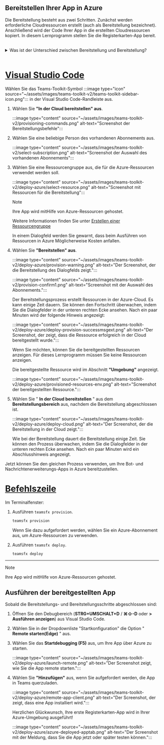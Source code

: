 ## <a name="deploy-your-app-to-azure"></a>Bereitstellen Ihrer App in Azure

Die Bereitstellung besteht aus zwei Schritten. Zunächst werden erforderliche Cloudressourcen erstellt (auch als Bereitstellung bezeichnet). Anschließend wird der Code Ihrer App in die erstellten Cloudressourcen kopiert. In diesem Lernprogramm stellen Sie die Registerkarten-App bereit.
<br>
<br>
<details>
<summary>Was ist der Unterschied zwischen Bereitstellung und Bereitstellung?</summary>
<br>
Der <b>Bereitstellungsschritt</b> erstellt Ressourcen in Azure und Microsoft 365 für Ihre App, aber es wird kein Code (HTML, CSS, JavaScript usw.) in die Ressourcen kopiert. Der Schritt <b>"Bereitstellen"</b> kopiert den Code für Ihre App in die Ressourcen, die Sie während des Bereitstellungsschritts erstellt haben. Es ist üblich, mehrere Male bereitzustellen, ohne neue Ressourcen bereitzustellen. Da der Bereitstellungsschritt einige Zeit dauern kann, ist er vom Bereitstellungsschritt getrennt.
</details>
<br>

# <a name="visual-studio-code"></a>[Visual Studio Code](#tab/vscode)

Wählen Sie das Teams-Toolkit-Symbol :::image type="icon" source="~/assets/images/teams-toolkit-v2/teams-toolkit-sidebar-icon.png"::: in der Visual Studio Code-Randleiste aus.

1. Wählen Sie **"In der Cloud bereitstellen" aus**.

   :::image type="content" source="~/assets/images/teams-toolkit-v2/provisioning-commands.png" alt-text="Screenshot der Bereitstellungsbefehle":::

1. Wählen Sie eine beliebige Person des vorhandenen Abonnements aus.

   :::image type="content" source="~/assets/images/teams-toolkit-v2/select-subscription.png" alt-text="Screenshot der Auswahl des vorhandenen Abonnements":::

1. Wählen Sie eine Ressourcengruppe aus, die für die Azure-Ressourcen verwendet werden soll.

    :::image type="content" source="~/assets/images/teams-toolkit-v2/deploy-azure/select-resource.png" alt-text="Screenshot mit Ressourcen für die Bereitstellung":::

   > [!NOTE]
   > Ihre App wird mitHilfe von Azure-Ressourcen gehostet.
   >
   >Weitere Informationen finden Sie unter [Erstellen einer Ressourcengruppe](/azure/azure-resource-manager/management/manage-resource-groups-portal.)

    In einem Dialogfeld werden Sie gewarnt, dass beim Ausführen von Ressourcen in Azure Möglicherweise Kosten anfallen.

1. Wählen Sie **"Bereitstellen" aus**.

   :::image type="content" source="~/assets/images/teams-toolkit-v2/deploy-azure/provision-warning.png" alt-text="Der Screenshot, der die Bereitstellung des Dialogfelds zeigt.":::

   :::image type="content" source="~/assets/images/teams-toolkit-v2/provision-confirm1.png" alt-text="Screenshot mit der Auswahl des Abonnements.":::

   Der Bereitstellungsprozess erstellt Ressourcen in der Azure-Cloud. Es kann einige Zeit dauern. Sie können den Fortschritt überwachen, indem Sie die Dialogfelder in der unteren rechten Ecke ansehen. Nach ein paar Minuten wird der folgende Hinweis angezeigt:

   :::image type="content" source="~/assets/images/teams-toolkit-v2/deploy-azure/deploy-provision-successmsgext.png" alt-text="Der Screenshot, der zeigt, dass die Ressource erfolgreich in der Cloud bereitgestellt wurde.":::

    Wenn Sie möchten, können Sie die bereitgestellten Ressourcen anzeigen. Für dieses Lernprogramm müssen Sie keine Ressourcen anzeigen.

    Die bereitgestellte Ressource wird im Abschnitt **"Umgebung"** angezeigt.

    :::image type="content" source="~/assets/images/teams-toolkit-v2/deploy-azure/provisioned-resources-env.png" alt-text="Screenshot der bereitgestellten Ressource.":::

1. Wählen Sie " **In der Cloud bereitstellen** " aus dem **Bereitstellungsbereich** aus, nachdem die Bereitstellung abgeschlossen ist.

   :::image type="content" source="~/assets/images/teams-toolkit-v2/deploy-azure/deploy-cloud.png" alt-text="Der Screenshot, der die Bereitstellung in der Cloud zeigt.":::

   Wie bei der Bereitstellung dauert die Bereitstellung einige Zeit. Sie können den Prozess überwachen, indem Sie die Dialogfelder in der unteren rechten Ecke ansehen. Nach ein paar Minuten wird ein Abschlusshinweis angezeigt.

Jetzt können Sie den gleichen Prozess verwenden, um Ihre Bot- und Nachrichtenerweiterungs-Apps in Azure bereitzustellen.

# <a name="command-line"></a>[Befehlszeile](#tab/cli)

Im Terminalfenster:

1. Ausführen `teamsfx provision`.

   ``` bash
   teamsfx provision
   ```

   Wenn Sie dazu aufgefordert werden, wählen Sie ein Azure-Abonnement aus, um Azure-Ressourcen zu verwenden.

1. Ausführen `teamsfx deploy`.

   ``` bash
   teamsfx deploy
   ```

---

> [!NOTE]
> Ihre App wird mitHilfe von Azure-Ressourcen gehostet.

## <a name="run-the-deployed-app"></a>Ausführen der bereitgestellten App

Sobald die Bereitstellungs- und Bereitstellungsschritte abgeschlossen sind:

1. Öffnen Sie den Debugbereich (**STRG+UMSCHALT+D** / **⌘⇧-D** oder **> Ausführen anzeigen**) aus Visual Studio Code.
1. Wählen Sie in der Dropdownliste "Startkonfiguration" die Option " **Remote starten(Edge)** " aus.
1. Wählen Sie das **Startdebugging (F5)** aus, um Ihre App über Azure zu starten.

   :::image type="content" source="~/assets/images/teams-toolkit-v2/deploy-azure/launch-remote.png" alt-text="Der Screenshot zeigt, wie Sie die App remote starten.":::

1. Wählen Sie **"Hinzufügen"** aus, wenn Sie aufgefordert werden, die App in Teams querzuladen.

   :::image type="content" source="~/assets/images/teams-toolkit-v2/deploy-azure/remote-app-client.png" alt-text="Der Screenshot, der zeigt, dass eine App installiert wird.":::

    Herzlichen Glückwunsch, Ihre erste Registerkarten-App wird in Ihrer Azure-Umgebung ausgeführt!

   :::image type="content" source="~/assets/images/teams-toolkit-v2/deploy-azure/azure-deployed-apptab.png" alt-text="Der Screenshot mit der Meldung, dass Sie die App jetzt oder später testen können.":::
